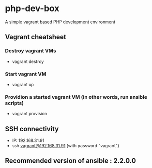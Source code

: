 # php-dev-box
A simple vagrant based PHP development environment

## Vagrant cheatsheet
### Destroy vagrant VMs
- vagrant destroy
### Start vagrant VM
- vagrant up
### Providion a started vagrant VM (in other words, run ansible scripts)
- vagrant provision

## SSH connectivity
- IP: 192.168.31.91
- ssh vagrant@192.168.31.91 (with password "vagrant")

## Recommended version of ansible : 2.2.0.0